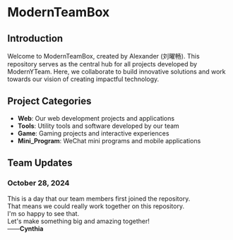 # ModernTeamBox

## Introduction
Welcome to ModernTeamBox, created by Alexander (刘曜畅). This repository serves as the central hub for all projects developed by ModernYTeam. Here, we collaborate to build innovative solutions and work towards our vision of creating impactful technology.

## Project Categories

- **Web**: Our web development projects and applications
- **Tools**: Utility tools and software developed by our team
- **Game**: Gaming projects and interactive experiences
- **Mini_Program**: WeChat mini programs and mobile applications

## Team Updates

### October 28, 2024
This is a day that our team members first joined the repository.  
That means we could really work together on this repository.  
I'm so happy to see that.  
Let's make something big and amazing together!  
                                                                        ——**Cynthia**  

